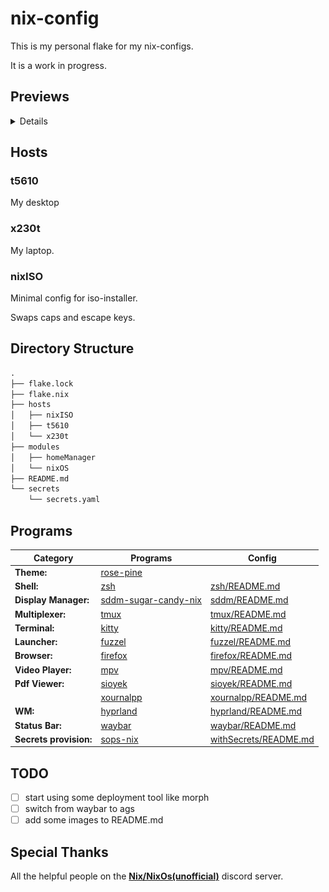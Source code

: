 # nix-config

This is my personal flake for my nix-configs.

It is a work in progress.

## Previews

<details>

    <summary>sddm</summary>
    ![preview](./.assets/sddm.png)

</details>

## Hosts

### t5610

My desktop

### x230t

My laptop.

### nixISO

Minimal config for iso-installer.

Swaps caps and escape keys.

## Directory Structure

```txt
.
├── flake.lock
├── flake.nix
├── hosts
│   ├── nixISO
│   ├── t5610
│   └── x230t
├── modules
│   ├── homeManager
│   └── nixOS
├── README.md
└── secrets
    └── secrets.yaml
```

## Programs

| Category               | Programs                                                                       | Config                                                          |
| ---------------------- | ------------------------------------------------------------------------------ | --------------------------------------------------------------- |
| **Theme:**             | [rose-pine](https://rosepinetheme.com)                                         |                                                                 |
| **Shell:**             | [zsh](https://www.zsh.org)                                                     | [zsh/README.md](./modules/homeManager/zsh/README.md)            |
| **Display Manager:**   | [sddm-sugar-candy-nix](https://gitlab.com/Zhaith-Izaliel/sddm-sugar-candy-nix) | [sddm/README.md](./modules/nixOS/sddm/README.md)                |
| **Multiplexer:**       | [tmux](https://github.com/tmux/tmux)                                           | [tmux/README.md](./modules/homeManager/tmux/README.md)          |
| **Terminal:**          | [kitty](https://github.com/kovidgoyal/kitty)                                   | [kitty/README.md](./modules/homeManager/kitty/README.md)        |
| **Launcher:**          | [fuzzel](https://codeberg.org/dnkl/fuzzel)                                     | [fuzzel/README.md](./modules/homeManager/fuzzel/README.md)      |
| **Browser:**           | [firefox](https://firefox-source-docs.mozilla.org/contributing/index.html)     | [firefox/README.md](./modules/homeManager/firefox/README.md)    |
| **Video Player:**      | [mpv](https://mpv.io/)                                                         | [mpv/README.md](./modules/homeManager/mpv/README.md)            |
| **Pdf Viewer:**        | [sioyek](https://sioyek.info)                                                  | [sioyek/README.md](./modules/homeManager/sioyek/README.md)      |
|                        | [xournalpp](https://github.com/xournalpp/xournalpp)                            | [xournalpp/README.md](.modules/homeManager/xournalpp/README.md) |
| **WM:**                | [hyprland](https://github.com/hyprwm/Hyprland)                                 | [hyprland/README.md](./modules/homeManager/hyprland/README.md)  |
| **Status Bar:**        | [waybar](https://github.com/Alexays/Waybar)                                    | [waybar/README.md](./modules/homeManager/waybar/README.md)      |
| **Secrets provision:** | [sops-nix](https://github.com/Mic92/sops-nix)                                  | [withSecrets/README.md](./modules/nixOS/withSecrets/README.md)  |

## TODO

- [ ] start using some deployment tool like morph
- [ ] switch from waybar to ags
- [ ] add some images to README.md

## Special Thanks

All the helpful people on the [**Nix/NixOs(unofficial)**](https://discord.gg/JQTUJdmG) discord server.
